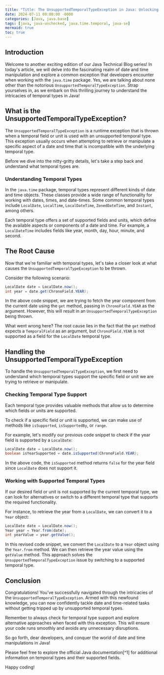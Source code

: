 ```yaml
---
title: "Title: The UnsupportedTemporalTypeException in Java: Unlocking the Mysteries of Date and Time"
date: 2024-07-11 09:00:00 -0000
categories: [Java, java.base]
tags: [java, java-unchecked, java.time.temporal, java-se]
mermaid: true
toc: true
---
```



## Introduction
Welcome to another exciting edition of our Java Technical Blog series! In today's article, we will delve into the fascinating realm of date and time manipulation and explore a common exception that developers encounter when working with the `java.time` package. Yes, we are talking about none other than the notorious `UnsupportedTemporalTypeException`. Strap yourselves in, as we embark on this thrilling journey to understand the intricacies of temporal types in Java!

## What is the UnsupportedTemporalTypeException?
The `UnsupportedTemporalTypeException` is a runtime exception that is thrown when a temporal field or unit is used with an unsupported temporal type. This exception usually occurs when attempting to retrieve or manipulate a specific aspect of a date and time that is incompatible with the underlying temporal type.

Before we dive into the nitty-gritty details, let's take a step back and understand what temporal types are.

### Understanding Temporal Types
In the `java.time` package, temporal types represent different kinds of date and time objects. These classes provide a wide range of functionality for working with dates, times, and date-times. Some common temporal types include `LocalDate`, `LocalTime`, `LocalDateTime`, `ZonedDateTime`, and `Instant`, among others.

Each temporal type offers a set of supported fields and units, which define the available aspects or components of a date and time. For example, a `LocalDateTime` includes fields like year, month, day, hour, minute, and second.

## The Root Cause
Now that we're familiar with temporal types, let's take a closer look at what causes the `UnsupportedTemporalTypeException` to be thrown.

Consider the following scenario:

```java
LocalDate date = LocalDate.now();
int year = date.get(ChronoField.YEAR);
```

In the above code snippet, we are trying to fetch the year component from the current date using the `get` method, passing in `ChronoField.YEAR` as the argument. However, this will result in an `UnsupportedTemporalTypeException` being thrown.

What went wrong here? The root cause lies in the fact that the `get` method expects a `TemporalField` as an argument, but `ChronoField.YEAR` is not supported as a field for the `LocalDate` temporal type.

## Handling the UnsupportedTemporalTypeException
To handle the `UnsupportedTemporalTypeException`, we first need to understand which temporal types support the specific field or unit we are trying to retrieve or manipulate.

### Checking Temporal Type Support
Each temporal type provides valuable methods that allow us to determine which fields or units are supported.

To check if a specific field or unit is supported, we can make use of methods like `isSupported`, `isSupportedBy`, or `range`.

For example, let's modify our previous code snippet to check if the year field is supported by a `LocalDate`:

```java
LocalDate date = LocalDate.now();
boolean isYearSupported = date.isSupported(ChronoField.YEAR);
```

In the above code, the `isSupported` method returns `false` for the year field since `LocalDate` does not support it.

### Working with Supported Temporal Types
If our desired field or unit is not supported by the current temporal type, we can look for alternatives or switch to a different temporal type that supports the required functionality.

For instance, to retrieve the year from a `LocalDate`, we can convert it to a `Year` object:

```java
LocalDate date = LocalDate.now();
Year year = Year.from(date);
int yearValue = year.getValue();
```

In this revised code snippet, we convert the `LocalDate` to a `Year` object using the `Year.from` method. We can then retrieve the year value using the `getValue` method. This approach solves the `UnsupportedTemporalTypeException` issue by switching to a supported temporal type.

## Conclusion
Congratulations! You've successfully navigated through the intricacies of the `UnsupportedTemporalTypeException`. Armed with this newfound knowledge, you can now confidently tackle date and time-related tasks without getting tripped up by unsupported temporal types.

Remember to always check for temporal type support and explore alternative approaches when faced with this exception. This will ensure your code runs smoothly and avoids any unnecessary disruptions.

So go forth, dear developers, and conquer the world of date and time manipulations in Java!

Please feel free to explore the official Java documentation[^1] for additional information on temporal types and their supported fields.

Happy coding!

[1]: https://docs.oracle.com/en/java/javase/16/docs/api/java.base/java/time/package-summary.html